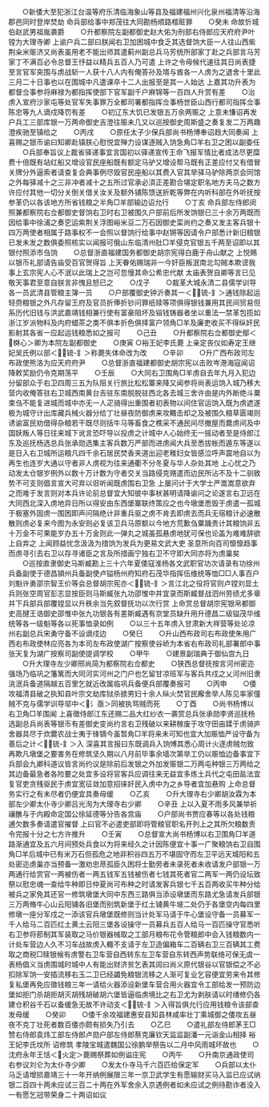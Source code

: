 <!-- { "loadSidebar": true } -->
　　○新倭大至犯浙江台温等府乐清临海象山等县及福建福州兴化泉州福清等沿海郡邑同时登岸焚劫  命兵部给事中郑茂往大同勘杨顺路楷赃罪
　　○癸未  命故忻城伯赵武男祖胤袭爵
　　○升都察院左副都御史赵大佑为刑部右侍郎应天府府尹叶镗为大理寺卿  上谕户兵二部曰朕闻右卫加困城中食乏其选督饷大臣一人往山西紫荆籴米赈济又尚表虽用老不能出师其遣蓟州副总兵马芳统所部家丁赴之兵部言马芳家丁不满百必令总督王忬益以精兵五百人乃可遣  上许之令毋候代速往其日尚表捷至言官军突围与虏战斩一人获十八人内有俺答孙及壻与酋各一人虏为之退舍十里此三月二十日事也以在围城中凡遣课卒十二人出报至是其一人始达  上嘉其功升表为都督佥事参将麻禄为都指挥使部下官军副千户麻锦等一百四人升赏有差
　　○治虏入宣府沙家屯等处官军失事罪万全都司署都指挥佥事杨世臣山西行都司指挥佥事陈忠等九人谪戍降罚有差
　　○初辽东大饥已发银五万余两赈之  上意未慊诏再发户兵工三部库银一万两命御史吉澄往赈未几又以巡按御史周斯盛之奏复发二万两趣澄疾驰至镇给之
　　○丙戌
　　○原任太子少保兵部尚书杨博奉诏趋大同奏闻  上喜赐之银币谕曰知卿赴镇朕心慰悦宜殚力设谋逐贼入饷急角□羊右卫之困以副委任
　　○兵部奉旨议上裁省驿递事宜言国初以驿递宣传王命飞报军情比者成法尽更糜费十倍既有站红船又增设官民座船既有额定马驴又增设帮马既有正差应付又有借冒关牌分外逼索者请查复会典事例尽毁官民座船以其费入官其旱驿马驴除两京会同馆之外每驿减十之三非冲者减十之五所过官承必湏正差勘合堪定职名地方夫马之数方许应付其他一切分关倒关借关汝关及额外铺陈馈送折乾等弊在内听科部在外听抚按参革仍以各该地方所省钱粮之半角□羊部输边诏允行
　　○丁亥  命兵部左侍郎闵照兼都察院右佥都御史督饷右卫时右卫被围久户部前后所发饷银已三十余万两既而因给事中徐浦之奏穵运紫荆关浮图峪米豆二万石因御史栾尚约之奏又发主客兵银十四万两使者相属于路事权不一会照以督饷行给事中赵锵等因请令户部悉计新旧粮银已发未发之数俱委照核实以闻报可俄山东临清州肚□羊侵克官银五千两至诏即以其银付照添市刍饷
　　○总督浙直福建国务都御史胡宗宪得白鹿于舟山献之  上悦赐以银币礼部请告庙受百官贺得旨  上天眷佑赐瑞非一今奸臣叛泯南北勾贼本欺谤我事上玄宗宪人心不泯以此瑞上之岂可忽慢其命公希忠代献  太庙表贺自卿等言已见敬天事君至意自朕言非愧且怒已之
　　○戊子
　　○裁革大城永清二县儒学训导各一员武清县管粮主簿一员
　　○户部覆御史钟沂奏其一＜锍-釒＞通钱除起运轻赍粮银之外凡存留王府及官员折俸折钞问罪纸赎等项俱得银钱兼用其民间贸易但系历代旧钱与洪武嘉靖钱相兼行使有富豪阻坏及镕钱铸器者坐以重法一禁革包揽如浙江岁派物料及内府蜡茶之类不俱本折色俱择富户领角□羊及廉吏收买不得纵奸民影射其各省一应起运钱粮悉如之报可
　　○己丑
　　○升都察院右佥都御史鄢＜棥心＞卿为本院左副都御史
　　○庚寅
○裕王妃李氏薨  上亲定丧仪如寿定王继妃吴氏例以部＜锍-釒＞称薨失体命改为改
　　○辛卯
　　○升广西布政司左布政使熊洛为应天府府尹
　　○总督浙直福建都御史胡宗宪以击败岑港海寇闻诏降敕奖励仍令克期荡平
　　○壬辰
　　○大同右卫围角□羊虏自去年九月入犯边分留部众于右卫四周三五为队阻关行旅比松松寨来降又闻参将尚表运饷入城乃移大营内收俺答驻右卫城西南黄台吉驻东南脱脱驻西北各去城三舍许由是内外断绝斗粟束刍不能复进城而城中亦无一人疋骑得出重围者初表物以间住官运饷入既为虏遮遂极为城守计出库藏兵械火器分给丁壮昼夜防御虏来攻輙击却之及被围久粮草匮竭则诱谕富民劝借得杂粮若干既尽则括牛马等畜食之樵采不通民间尽撤屋而爨虏间及中国妖叛人等日往来城下讹言恐吓导以投虏之计城中人心始终无一摇动者至是侍郎江东及巡抚杨选总兵张承勋选集主客兵数万严部而进虏闻大兵至悉拔帐而遁东等遂以是日入右卫城所运粮凡四千余石居民焚香夹道出迎老稚妇女皆感泣呼声震地自以为再生也连岁大通以守者非人虏视为往来通衢不分冬夏与华人杂处其地  上心忧之乃动发太仓银岁例外以数十万计数为守者交关当路侵克赂遣而边民所沾不及十二驯致势不可支则倡言宣大可弃以诳听闻既虏围右卫急  上屡问计于大学士严嵩嵩意欲弃之而难于发言则对本兵许论前总督宜大知彼中事枤甚明请降谕问之论遂言右卫远在大同西北深入虏地异日所以得安由东西堡寨联终策应之也今墩堡悉毁于虏遣一孤城于极塞外固虏一围困即声问隔绝计非重兵驱之虏不肯去即虏去而兵无宿粮计必速散散则虏必复来今图为永安则必复该卫兵马原额以今地方荒歉刍粟踊贵计其粮饷非五十万金不可果能岁办五十万金则此一弹丸之城虽孤悬虏地犹可保也论盖为难难辞欲  上自弃之  上闻顾益忧念汲汲为措饷为发兵为更易文武大吏  圣意所向百司懔懔趋事而虏寻引去右卫以存寻诸臣之言及所措画宁独右卫不守即大同亦将为虏巢矣
　　○巡按直隶御史马斯臧勘上三十六年夏倭寇淮杨各文武职官功次请录有功徐州兵备副使于德昌頴州兵备副使卢镒杨州府知府石茂华指挥伍维统等恤□□人事百户刘魁许勇邵宗智王价等会总督胡宗宪亦＜锍-釒＞言江北之役将官则卢镗刘显土兵则张空周官彭志显按臣则马斯臧张九功邵惟中并宜录而斯臧督战泗州劳绩尤多章并下兵部兵部覆镗显以升秩余当先叙督抚功以次行赏  上命赏总督胡宗宪银帛都御史高揵王诰御史邵惟中张九功银各有差斯臧遇有京堂员缺升用升德昌二级镒茂华维统等各一级魁等各以死事恤录如例
　　○以三十五年虏入甘肃新大祥营等处论凉州右副总兵宋勇守备不设谪戍边
　　○癸巳
　　○升山西布政司右布政使朱用广西右布政使林应亮各为本司左布政使湖广按察使谷峤为本省右布政司礼部署郎中事张天复为湖广按察司副使提调学校
　　○甲午
　　○建景副瑞典于御仙宫九日
　　○升大理寺左少卿邢尚简为都察院右佥都史
　　○狭西总督抚按言河州密迩强场乃临巩之籓篱而大同河实河州之门户也乞留甘凉班军与客兵共戍之乂河州旧隶洮泯兵备道隔越五百里乞就近改属临巩兵备便兵部覆奏报可
　　○丙申
　　○倭攻福清县破之执知县叶宗文劫库狱杀掳男妇十余人纵火焚官民廨舍举人陈见率家僮贼不克与儒学训导邬中＜氵亟＞同被执骂贼而死
　　○丁酉
　　○尚书杨博以右卫角□羊围闻  上喜徵侍郎江东还赐二品大红纱衣一袭赏总兵张承勋李贤巡抚杨选副总兵尚表等银币有差御史变尚约言右卫残破以来耕稼废于攻守田亩蹂于虏骑庐舍器具尽于炊爨农战士夷于锋镝今虽暂角□羊将来未可知也宜大加赈恤严设守备为善后之计＜锍-釒＞入  深喜其言报曰东既调兵入饷博其悉心周计火逐虏贼勿致再欺凡墩堡之要害务在修筑坚久期以八月前毕事余墙次第举工仍以赈恤边备事宜下兵部会九卿科道议皆言尚约议是除前后发银之外加发赈银二万两屯种银三万两给之其边备最急者各险要之处宜多设将官客兵应调往来无益宜多炼土兵代之屯田盐法宜复官吏贪残驱民于虏宜宽征敛加意招徕奸民入虏中为之乡导者宜加悬购  上命总督务实行之有未尽者仍便宜具奏毋缓
　　○乙亥
　　○升大理寺右少卿胡汝霖为本部左少卿太仆寺少卿吕光洵为大理寺右少卿
　　○辛丑  上以入夏不雨多风兼举祈禳醮与于内殿命定国公徐延德等分告各宫庙
　　○户部尚书贾应春等以各处钱粮逋欠数多奏请遣官摧督  上曰官不必遣吏部即将管粮官职名开列上之其所欠粮数责令完报十分之七方许推升
　　○壬寅
　　○总督宣大尚书杨博以右卫围角□羊道路渐通宜及五六月间预处兵食以为将来经久之计因陈便宜十事一广聚粮饷右卫自围角□羊后城中已有米万石但孤危之地非积谷四五万不堪固守而左卫平远天城阳和五处密迩虏巢亦当预备一激劝忠荩孤臣久困将士勤劳者未录死者未收请发户部银一万两通行给赏官一两被伤者一两五钱军五钱被伤者七钱其死者官二两军一两仍设坛致祭以慰忠魂一查给牛种即日仲夏尚可布种之时请发客兵银七千五百两收买牛种分给被兵之家免其还官一修筑墩堡大同中东西三路俱当添设墩堡而东路尤急请发兵部银三万两脩牛心山云阳铺各旧堡而别筑新堡于红土铺黄牛坡二处仍于各堡空内每四里修墩一座分军戍之一添该官兵墩堡既修则当计处军马请于牛心堡设守备一员募军一千人给马二百匹红土黄土云阳三堡各设操守一员募兵五百人给马一百匹操守官悉听右卫参将莭制其军装取之马价银器械取之工部月粮布花令管粮郎中会入钱粮数内一计处车营边人久不习车战故虏入輙不支请于左卫造偏箱车二百辆右卫三百辆其工费取之商税□赎银候有虏警右卫车营自西转东左卫车营自东转西声势联络可保无虞一表杨倡义当虏围城时城中人有能出财济贫乞表其闾曰尚义原代银谷以官银偿之不必扣除军饷一安插流移右玉二卫已经蠲免粮银流移之人渐可复业乞容便宜劳来令其修复私堡再免应徵钱粮三年一请给火器添设新堡车营合用火器宜令工部给发一预防边堡如拒门杀胡拒胡灭胡残胡破胡六堡皆逼临虏境比之右卫尤为剥肤请以时缮修仍各建仓积谷千石以备缓急无故不许动支＜锍-釒＞入得旨俱允行应用钱粮令该部查发毋缓
　　○癸卯
　　○倭千余攻福建惠安县知县林咸率壮丁乘城御之倭攻五昼夜不克丁壮死者数百倭亦颇有损失乃引去
　　○乙巳
　　○遣礼部左侍郎茅王□赞右侍郎袁炜工部左侍郎卢勋户部左侍郎蔡克廉钦天监监副潘一元诣金山相择  裕王妃李氏坟所  诏修筑  孝陵宝城遣魏国公徐鹏举祭告以二月中风雨城坏故也
　　○沈府永年王恬＜火定＞薨赐祭葬如例谥庄宪
　　○丙午
　　○升南京通政使司右参议刘仑为太仆寺少卿
　　○发太仆寺马千六百匹给保定军
　　○兵部以太仆马乏请增损嘉靖三十一年开纳例展限三年一京卫武学生有愿输财买马入监已应试纳银二百四十两未应试三百二十两在外军舍余入京遇例者如未应试之例待勘诈者没入一有愿乞冠带荣身二十两诏如议
